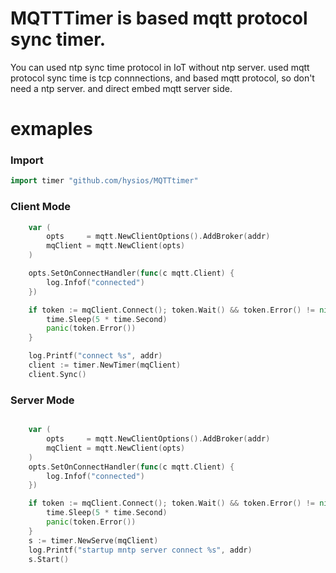 # MQTTTimer is based mqtt protocol sync timer.

You can used ntp sync time protocol in IoT without ntp server.
used mqtt protocol sync time is tcp connnections, and based mqtt protocol, so don't need a ntp server.
and direct embed mqtt server side.

# exmaples

### Import 
```go
import timer "github.com/hysios/MQTTtimer"
```

### Client Mode

```go
	var (
		opts     = mqtt.NewClientOptions().AddBroker(addr)
		mqClient = mqtt.NewClient(opts)
	)

	opts.SetOnConnectHandler(func(c mqtt.Client) {
		log.Infof("connected")
	})

	if token := mqClient.Connect(); token.Wait() && token.Error() != nil {
		time.Sleep(5 * time.Second)
		panic(token.Error())
	}

	log.Printf("connect %s", addr)
	client := timer.NewTimer(mqClient)
	client.Sync()
```

### Server Mode

```go

	var (
		opts     = mqtt.NewClientOptions().AddBroker(addr)
		mqClient = mqtt.NewClient(opts)
	)
	opts.SetOnConnectHandler(func(c mqtt.Client) {
		log.Infof("connected")
	})

	if token := mqClient.Connect(); token.Wait() && token.Error() != nil {
		time.Sleep(5 * time.Second)
		panic(token.Error())
	}
	s := timer.NewServe(mqClient)
	log.Printf("startup mntp server connect %s", addr)
	s.Start()
```
